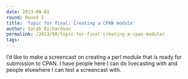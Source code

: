 ```yaml
---
date: 2013-08-01
round: Round 5
title: 'Topic for final: Creating a CPAN module'
author: Sarah Richardson
permalink: /2013/08/topic-for-final-creating-a-cpan-module/
tags:
---
```

I&#8217;d like to make a screencast on creating a perl module that is ready for submission to CPAN. I have people here I can do livecasting with and people elsewhere I can test a screencast with.

